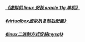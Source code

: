 ﻿
#####  [《虚拟机 linux 安装 oracle 11g 单机》](linux_install_oracle_11g_single.md)  

#####  [《virtualbox虚拟机复制后配置》](virtualbox_machine_backup_configure.md)  

#####  [《linux二进制方式安装mysql》](linux_install_mysql.md)  
